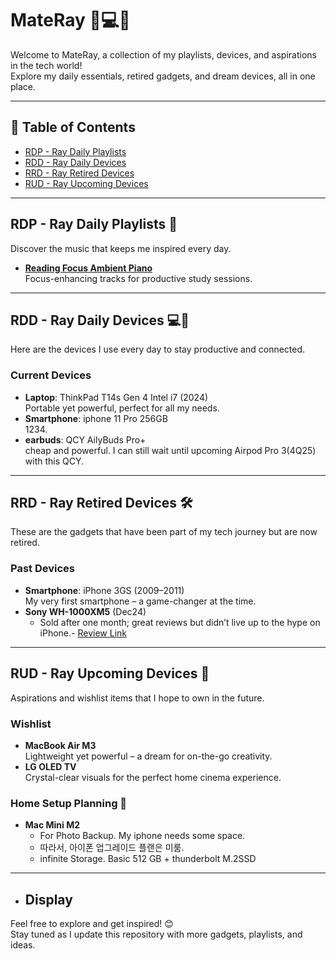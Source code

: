 # MateRay 🎵💻📱

Welcome to MateRay, a collection of my playlists, devices, and aspirations in the tech world!  
Explore my daily essentials, retired gadgets, and dream devices, all in one place.

---

## 📂 Table of Contents
- [RDP - Ray Daily Playlists](#rdp---ray-daily-playlists)
- [RDD - Ray Daily Devices](#rdd---ray-daily-devices)
- [RRD - Ray Retired Devices](#rrd---ray-retired-devices)
- [RUD - Ray Upcoming Devices](#rud---ray-upcoming-devices)

---

## RDP - Ray Daily Playlists 🎵
Discover the music that keeps me inspired every day.

- **[Reading Focus Ambient Piano](https://music.youtube.com/playlist?list=PLixYGE-R5t7-u0-g6GJOxBFSEfSivM4Ap&si=JUxckO08OK1Borl8)**  
  Focus-enhancing tracks for productive study sessions.

---

## RDD - Ray Daily Devices 💻📱
Here are the devices I use every day to stay productive and connected.

### Current Devices
- **Laptop**: ThinkPad T14s Gen 4 Intel i7 (2024)  
  Portable yet powerful, perfect for all my needs.
- **Smartphone**: iphone 11 Pro 256GB  
  1234.
- **earbuds**: QCY AilyBuds Pro+  
  cheap and powerful. I can still wait until upcoming Airpod Pro 3(4Q25) with this QCY.
---

## RRD - Ray Retired Devices 🛠️
These are the gadgets that have been part of my tech journey but are now retired.

### Past Devices
- **Smartphone**: iPhone 3GS (2009–2011)  
  My very first smartphone – a game-changer at the time.
- **Sony WH-1000XM5**  (Dec24)
  - Sold after one month; great reviews but didn’t live up to the hype on iPhone.- [Review Link](reviews/2024_sony_wh-1000XM5.md)

---

## RUD - Ray Upcoming Devices 🌟
Aspirations and wishlist items that I hope to own in the future.

### Wishlist

- **MacBook Air M3**  
  Lightweight yet powerful – a dream for on-the-go creativity.
- **LG OLED TV**  
  Crystal-clear visuals for the perfect home cinema experience.

### Home Setup Planning 🌟

- **Mac Mini M2**
  - For Photo Backup. My iphone needs some space.
  - 따라서, 아이폰 업그레이드 플랜은 미룸.
  - infinite Storage. Basic 512 GB + thunderbolt M.2SSD
---
- **Display**
  - 
 

Feel free to explore and get inspired! 😊  
Stay tuned as I update this repository with more gadgets, playlists, and ideas.  

